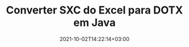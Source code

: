---
############################# Static ############################
layout: "autogen-gist"
date: 2021-10-02T14:22:14+03:00
draft: false
path: "pt/total/java/conversion/sxc-to-dotx/"
other_out_formats: "PDF DOC DOCX DOCM DOT DOTX DOTM TXT RTF HTML HTM MHTML MHT XLS XLSX XLSM XLSB XLT XLTX XLTM XLAM CSV TSV DIF SXC FODS PPT PPTX PPS PPSX PPSM POT POTX PPTM POTM ODT OTT OTP ODP ODS EMZ WMZ SVG SVGZ XPS TEX DCM WMF EMF BMP PNG GIF JPEG TIFF ICO WEBP JP2 TGA PSB PSD EPUB MD XML JSON DICOM FODP JPG"
ad_headline: "Conversão Java SXC para DOTX"
ad_description: "API de conversão de documentos SXC para DOTX para Java | Mais de 100 formatos de arquivo suportados"

############################# Head ############################
head_title: "Converter SXC do Excel para DOTX por meio de APIs de conversão de planilha Java"
head_description: "Biblioteca de conversão de documentos Java 100% nativa para converter SXC de planilha do Excel para DOTX e mais de 100 outros formatos de arquivo de imagem e documento em aplicativos Java."

############################# Header ############################
title: "Converter SXC do Excel para DOTX em Java"
description: "Usando a biblioteca nativa de conversão de documentos do Excel - converta SXC para DOTX e mais de 100 outros formatos de arquivo em qualquer tipo de aplicativo baseado em Java com a máxima precisão. Trabalhe com um conjunto avançado de recursos de conversão de documentos para permanecer no comando e personalizar a aparência dos documentos convertidos conforme seu gosto. Converta programaticamente todos os formatos populares de planilhas do Excel de e para documentos do Word, apresentações do PowerPoint, PDF, Photoshop, eBook, web e formatos de arquivo de imagem sem usar nenhuma API ou software externo. Trabalhando com a API de conversão Java Excel, converta facilmente todo o documento de uma só vez ou escolha páginas específicas do documento de origem com base nos intervalos de página seletivos ou em números de página diferentes para converter facilmente em um formato de documento compatível."

############################# SubMenu ############################
submenu:
    enable: false

############################# Content ############################
content:
    enable: true
    block:
    - title_left: "Como converter SXC para DOTX em Java"
      content_left: |
          Execute a conversão de arquivos SXC para DOTX em Java usando três etapas simples. Visualize o documento convertido como está ou renderize-o para visualização como HTML sem qualquer dependência de software externo.

          -   Crie uma nova instância da classe **Converter** e carregue o arquivo SXC
          -   Defina **ConvertOptions** para o tipo de documento DOTX
          -   Chame o método **Convert** da instância de classe **Converter** para conversão em DOTX
          -   Definir opções para visualizador de HTML
          -   Crie o objeto **Viewer** para visualizar o DOTX convertido como HTML
          
      title_right: "Instruções de download e instalação"
      content_right: |
          Você precisa dos namespaces `GroupDocs.Conversion` e `GroupDocs.Viewer` para converter entre mais de 100 documentos e formatos de arquivo de imagem como PDF, Microsoft Word, Excel, PowerPoint, Project, Visio, Outlook, HTML e diagramas. Explore outras [APIs Java para documentos do Office](https://products.conholdate.com/total/java/) oferecidas pela Conholdate.Total.
          
          Obtenha os respectivos arquivos de montagem do [Transferências](https://downloads.conholdate.com/total/java) ou busque o pacote inteiro do [Maven](https://repository.conholdate.com/webapp/#/artifacts/browse/tree/General/repo) para adicionar `Conholdate.Total` diretamente em sua área de trabalho.
          
      gisthash: "675fd7fb45acf595fd9f872593eb2899"
      gistfile: "excel-worksheet-to-pdf-conversion.java"

    - title_left: "Converter Excel para PDF/Word/HTML/PPTX"
      content_left: |
          Converta sua planilha do Excel para outros formatos de documentos populares, como PDF, HTML, apresentações do PowerPoint e formatos de arquivo de processamento de texto em Java. Carregue o arquivo de planilha do Excel de origem (XLS, XLSX) e salve-o como um documento convertido em uma variedade de formatos de arquivo suportados.

          -   Crie uma nova instância da classe **Converter** e carregue **XLSX** como arquivo de entrada
          -   Instancie a classe **ConvertOptions** adequada, por exemplo (**PdfConvertOptions** para conversão para PDF, **WordProcessingConvertOptions** para conversão para formatos Word, **MarkupConvertOptions** para conversão para HTML, **PresentationConvertOptions** para conversão para formatos PowerPoint)
          -   Chame o método **Convert** da instância da classe **Converter** para conversão para o formato PDF/HTML/PPTX ou DOCX
          
      title_right: "Converter todo o documento ou páginas específicas"
      content_right: |
          Usar a API de conversão de documentos para Java é muito simples e independente de plataforma, pois não requer a instalação de nenhum aplicativo externo, como o Microsoft Office, para realizar conversões do Excel para outros formatos de arquivo. Escolha uma lista de páginas desejadas com base em números de página variados ou converta um intervalo consecutivo de páginas em um dos formatos de documento suportados.
          
          Carregue documentos de origem usando opções estendidas para gerenciar comentários, anotações, marcas d'água e senhas em documentos protegidos durante o processo de conversão de arquivos. Você também pode personalizar a aparência dos documentos convertidos usando um conjunto flexível de recursos de manipulação de documentos.
          
      gisthash: "675fd7fb45acf595fd9f872593eb2899"
      gistfile: "excel-to-pdf-word-html-powerpoint-conversion.java"
          
    - title_left: "Converter SXC protegido por senha para DOTX"
      content_left: |
          Carregue e converta com precisão documentos protegidos por senha em seus aplicativos baseados em Java. A API de conversão de formato de arquivo também suporta a renderização de documentos remotos de diferentes fontes, incluindo S3, Blob, FTP, Stream, URL ou um disco local.

          -   Crie uma nova instância da classe **Converter** e passe o caminho do documento de origem
          -   Instancie a classe **ConvertOptions** adequada, por exemplo (PdfConvertOptions, WordProcessingConvertOptions, SpreadsheetConvertOptions etc)
          -   Chame o método **Convert** da instância da classe **Converter** e passe o nome do arquivo para o documento convertido
        
      title_right: "Extração de informações do documento de origem"
      content_right: |
          O recurso de extração de informações de documentos não apenas permite obter as informações básicas sobre o arquivo do documento de origem, mas também suporta a extração de algumas informações valiosas específicas do formato de arquivo, como datas de início e término de um arquivo do Microsoft Project, quaisquer restrições de impressão em um documento PDF, lista de pastas incluídas em um arquivo de dados do Outlook etc.

          Converta formatos de arquivo de documentos populares em diferentes sistemas operacionais, como Windows, Linux ou macOS, enquanto usa ambientes de desenvolvimento como NetBeans, IntelliJ IDEA e Eclipse.
          
      gisthash: "35e23082b8fa43502d6784c38947eef1"
      gistfile: "password-protected-word-document-to-pdf-conversion.java"

    - title_left: "Adicionar marca d'água ao Excel e converter para PDF"
      content_left: |
          A API de conversão de documentos Java permite converter com precisão documentos de planilha do Excel exatamente como o arquivo original e aplicar uma marca d'água de texto às páginas do documento convertido. Use as opções de marca d'água, como fonte, cor, largura, altura, plano de fundo e ângulo de rotação, ao adicionar a marca d'água de texto ao documento do Excel e convertê-la em um arquivo PDF.

          -   Crie uma nova instância da classe **Converter** e carregue o documento de entrada
          -   Instancie a classe **ConvertOptions** adequada, por exemplo (PdfConvertOptions, WordProcessingConvertOptions, SpreadsheetConvertOptions etc)
          -   Defina a propriedade **Watermark** da instância **ConvertOptions**
          -   Especifique as propriedades da marca d'água (cor, largura, texto, altura etc.)
          -   Chame o método **Convert** da instância da classe **Converter** para conversão em PDF
        
      title_right: "Cache de resultados de documentos convertidos"
      content_right: |
          Em alguns casos, o tamanho do documento convertido é maior e leva tempo para ser convertido. A biblioteca de conversão de documentos oferece o recurso de cache para gerenciar com eficiência tais situações e acelerar o processo de conversão repetitivo. Habilite a interface ICache para trabalhar com implementação de cache personalizada usando o ponto de extensão e controle a conversão de cache, como preferir.

          O resultado da conversão é salvo na unidade local por padrão, mas qualquer tipo de armazenamento em cache pode ser suportado pela implementação das interfaces apropriadas, como Amazon S3, Dropbox, Google Drive, Windows Azure, Reddis ou qualquer outra.
          
      gisthash: "6999e55b491eea2906d7fefe2e636e33"
      gistfile: "add-watermark-to-excel-worksheet-and-convert-to-pdf.java"
############################# About Formats ############################
about_formats:
    enable: false
############################# More Formats ############################
more_formats:
    enable: true
    auto: false
    other_out_formats: PDF DOC DOCX DOCM DOT DOTX DOTM TXT RTF HTML HTM MHTML MHT XLS XLSX XLSM XLSB XLT XLTX XLTM XLAM CSV TSV DIF SXC FODS PPT PPTX PPS PPSX PPSM POT POTX PPTM POTM ODT OTT OTP ODP ODS EMZ WMZ SVG SVGZ XPS TEX DCM WMF EMF BMP PNG GIF JPEG TIFF ICO WEBP JP2 TGA PSB PSD EPUB MD XML JSON DICOM FODP JPG
############################# Back to top ###############################
back_to_top:
  enable: true
---